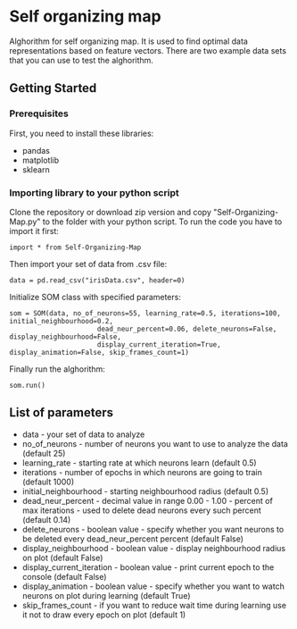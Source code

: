 # Self organizing map

Alghorithm for self organizing map. It is used to find optimal data representations based on feature vectors.
There are two example data sets that you can use to test the alghorithm.

## Getting Started

### Prerequisites

First, you need to install these libraries:

* pandas
* matplotlib
* sklearn

### Importing library to your python script

Clone the repository or download zip version and copy "Self-Organizing-Map.py" to the folder with your python script.
To run the code you have to import it first:

```
import * from Self-Organizing-Map
```

Then import your set of data from .csv file:

```
data = pd.read_csv("irisData.csv", header=0)
```

Initialize SOM class with specified parameters:

```
som = SOM(data, no_of_neurons=55, learning_rate=0.5, iterations=100, initial_neighbourhood=0.2,
                      dead_neur_percent=0.06, delete_neurons=False, display_neighbourhood=False,
                      display_current_iteration=True, display_animation=False, skip_frames_count=1)
```

Finally run the alghorithm:

```
som.run()
```

## List of parameters

* data - your set of data to analyze
* no_of_neurons - number of neurons you want to use to analyze the data (default 25)
* learning_rate - starting rate at which neurons learn (default 0.5)
* iterations - number of epochs in which neurons are going to train (default 1000) 
* initial_neighbourhood - starting neighbourhood radius (default 0.5)
* dead_neur_percent - decimal value in range 0.00 - 1.00 - percent of max iterations - used to delete dead neurons every such percent (default 0.14)
* delete_neurons - boolean value - specify whether you want neurons to be deleted every dead_neur_percent percent (default False)
* display_neighbourhood - boolean value - display neighbourhood radius on plot (default False)
* display_current_iteration - boolean value - print current epoch to the console (default False)
* display_animation - boolean value - specify whether you want to watch neurons on plot during learning (default True)
* skip_frames_count - if you want to reduce wait time during learning use it not to draw every epoch on plot (default 1)